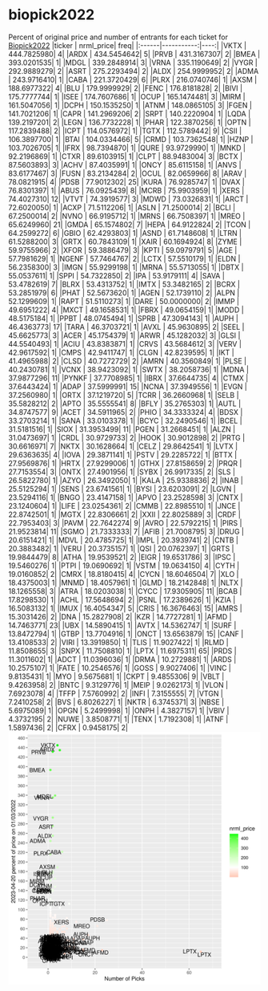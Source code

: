 # biopick2022
Percent of original price and number of entrants for each ticket for [Biopick2022](https://twitter.com/hashtag/Biopick2022)
|ticker |  nrml_price| freq|
|:------|-----------:|----:|
|VKTX   | 444.7825980|    4|
|ARDX   | 434.5454642|    5|
|PRVB   | 431.3167307|    2|
|BMEA   | 393.0201535|    1|
|MDGL   | 339.2848914|    3|
|VRNA   | 335.1190649|    2|
|VYGR   | 292.9889279|    2|
|ASRT   | 275.2293494|    2|
|ALDX   | 254.9999952|    2|
|ADMA   | 243.9716410|    1|
|CABA   | 221.3720429|    6|
|PLRX   | 216.0740746|    1|
|AXSM   | 188.6977322|    4|
|BLU    | 179.9999929|    2|
|FENC   | 176.8181828|    2|
|BIVI   | 175.7777744|    1|
|ISEE   | 174.7607686|    1|
|OCUP   | 165.1474481|    3|
|MIRM   | 161.5047056|    1|
|DCPH   | 150.1535250|    1|
|ATNM   | 148.0865105|    3|
|FGEN   | 141.7021206|    1|
|CAPR   | 141.2969206|    2|
|SRPT   | 140.2220904|    1|
|LQDA   | 139.2197201|    2|
|LEGN   | 136.7732228|    1|
|PHAR   | 122.3870256|    1|
|OPTN   | 117.2839488|    2|
|ICPT   | 114.0576972|    1|
|TGTX   | 112.5789442|    9|
|CSII   | 106.3897700|    1|
|BTAI   | 104.0334466|    5|
|CRMD   | 103.7362548|    1|
|HZNP   | 103.7026705|    1|
|IFRX   |  98.7394870|    1|
|QURE   |  93.9729990|    1|
|MNKD   |  92.2196869|    1|
|CTXR   |  89.6103915|    1|
|CLPT   |  88.9483004|    3|
|BCTX   |  87.5603893|    3|
|ACHV   |  87.4035991|    1|
|ONCY   |  85.6115158|    1|
|ANVS   |  83.6177467|    3|
|FUSN   |  83.2134284|    2|
|OCUL   |  82.0659966|    8|
|ARAV   |  78.0821915|    4|
|PDSB   |  77.9012302|   25|
|KURA   |  76.9285747|    1|
|DVAX   |  76.8301397|    1|
|ABUS   |  76.0925439|    8|
|MCRB   |  75.9903959|    1|
|XERS   |  74.4027310|   12|
|VTVT   |  74.3919577|    3|
|MDWD   |  73.0326831|    1|
|ARCT   |  72.6020050|    1|
|ACXP   |  71.5112206|    1|
|ASLN   |  71.2500014|    2|
|BCLI   |  67.2500014|    2|
|NVNO   |  66.9195712|    1|
|MRNS   |  66.7508397|    1|
|MREO   |  65.6249960|   21|
|GMDA   |  65.1574802|    7|
|HEPA   |  64.9122824|    2|
|TCON   |  64.2599272|    6|
|GBIO   |  62.4293803|    1|
|ASND   |  61.7148608|    1|
|LTRN   |  61.5288200|    3|
|GRTX   |  60.7843109|    1|
|XAIR   |  60.1694924|    8|
|ZYME   |  59.9755966|    2|
|XFOR   |  59.3886479|    3|
|KPTI   |  59.0979791|    5|
|AGE    |  57.7981629|    1|
|NGENF  |  57.7464767|    2|
|LCTX   |  57.5510179|    1|
|ELDN   |  56.2358300|    3|
|IMGN   |  55.9299198|    1|
|MRNA   |  55.5713055|    1|
|DBTX   |  55.0537611|    1|
|SPPI   |  54.7322850|    2|
|IPA    |  53.9179111|    4|
|SAVA   |  53.4782619|    7|
|BLRX   |  53.4313752|    1|
|IMTX   |  53.3482165|    2|
|BCRX   |  53.2851979|    6|
|PHAT   |  52.5673620|    1|
|AGEN   |  52.1739110|    2|
|ALPN   |  52.1299609|    1|
|RAPT   |  51.5110273|    1|
|DARE   |  50.0000000|    2|
|IMMP   |  49.6951222|    4|
|MXCT   |  49.1658531|    1|
|FBRX   |  49.0654159|    1|
|MODD   |  48.5175184|    1|
|PPBT   |  48.0745494|    1|
|SPRB   |  47.3094143|    1|
|AUPH   |  46.4363773|   17|
|TARA   |  46.3703721|    1|
|AVXL   |  45.9630895|    2|
|SEEL   |  45.6625773|    3|
|ACER   |  45.1754379|    1|
|ARWR   |  45.1282032|    3|
|GLSI   |  44.5540493|    1|
|ACIU   |  43.8383871|    1|
|CRVS   |  43.5684612|    3|
|VERV   |  42.9617592|    1|
|CMPS   |  42.9411747|    1|
|CLGN   |  42.8239595|    1|
|IKT    |  41.4965988|    2|
|CLSD   |  40.7272729|    2|
|AMRN   |  40.3560849|    1|
|PLSE   |  40.2430781|    1|
|VCNX   |  38.9423092|    1|
|SWTX   |  38.2058736|    1|
|MDNA   |  37.9877296|   11|
|PYNKF  |  37.7708985|    1|
|IBRX   |  37.6644735|    4|
|CTMX   |  37.6443424|    1|
|ADAP   |  37.5999991|   15|
|NCNA   |  37.3949556|    1|
|EVGN   |  37.2560980|    1|
|ORTX   |  37.1219720|    5|
|TCRR   |  36.2660968|    1|
|SELB   |  35.5828212|    2|
|APTO   |  35.5555541|    8|
|BFLY   |  35.2765303|    1|
|AUTL   |  34.8747577|    9|
|ACET   |  34.5911965|    2|
|PHIO   |  34.3333324|    4|
|BDSX   |  33.2703214|    1|
|SANA   |  33.0103378|    1|
|BCYC   |  32.2490546|    1|
|BCEL   |  31.5181516|    1|
|SIOX   |  31.3953499|   11|
|PGEN   |  31.2668451|    1|
|ALZN   |  31.0473697|    1|
|CRDL   |  30.9729733|    2|
|HOOK   |  30.9012898|    2|
|PRTG   |  30.6616971|    7|
|NKTX   |  30.1628664|    1|
|CELZ   |  29.8642541|    1|
|LVTX   |  29.6363635|    4|
|IOVA   |  29.3871141|    1|
|PSTV   |  29.2285722|    1|
|BTTX   |  27.9569876|    1|
|HRTX   |  27.9299006|    1|
|GTHX   |  27.8158659|    2|
|PRQR   |  27.7153554|    3|
|ONTX   |  27.4901956|    1|
|SYBX   |  26.9917335|    2|
|SLS    |  26.5822780|    1|
|AZYO   |  26.3492050|    1|
|KALA   |  25.9338836|    2|
|INAB   |  25.5125294|    1|
|SENS   |  23.6741561|    1|
|BYSI   |  23.6203091|    2|
|LGVN   |  23.5294116|    1|
|BNGO   |  23.4147158|    1|
|APVO   |  23.2528598|    3|
|CNTX   |  23.1240604|    1|
|LIFE   |  23.0254361|    2|
|CMMB   |  22.8985510|    1|
|JNCE   |  22.8742501|    1|
|MGTX   |  22.8306661|    2|
|XXII   |  22.8025889|    3|
|CRDF   |  22.7953403|    3|
|PAVM   |  22.7642274|    9|
|AVRO   |  22.5792215|    1|
|PIRS   |  21.9523814|   11|
|SGMO   |  21.7333333|    7|
|AFIB   |  21.7008795|    3|
|DRUG   |  20.6151421|    1|
|MDVL   |  20.4785725|    1|
|IMPL   |  20.3939741|    2|
|CNTB   |  20.3883482|    1|
|VERU   |  20.3735157|    1|
|QSI    |  20.0762397|    1|
|GRTS   |  19.9844479|    8|
|ATHA   |  19.9539521|    2|
|EIGR   |  19.6531786|    3|
|IPSC   |  19.5460276|    1|
|PTPI   |  19.0690692|    1|
|VSTM   |  19.0634150|    4|
|CYTH   |  19.0160852|    2|
|CMRX   |  18.8180415|    4|
|CYCN   |  18.6046504|    7|
|XLO    |  18.4375003|    1|
|MNMD   |  18.4057961|    1|
|GLMD   |  18.2142848|    1|
|NLTX   |  18.1265558|    3|
|ATRA   |  18.0203038|    1|
|CYCC   |  17.9305905|   11|
|BCAB   |  17.8298530|    1|
|ACHL   |  17.5648694|    2|
|PSNL   |  17.2389626|    1|
|KZIA   |  16.5083132|    1|
|IMUX   |  16.4054347|    5|
|CRIS   |  16.3676463|   15|
|AMRS   |  15.3031426|    2|
|DNA    |  15.2827908|    2|
|KZR    |  14.7727281|    1|
|AFMD   |  14.7463771|   23|
|UBX    |  14.5890415|    1|
|AVTX   |  14.5362747|    1|
|SURF   |  13.8472794|    1|
|GTBP   |  13.7704916|    1|
|ONCT   |  13.6563879|   15|
|CANF   |  13.4108533|    2|
|VIRI   |  13.3919850|    1|
|TLIS   |  11.9027422|    1|
|RLMD   |  11.8508655|    3|
|SNPX   |  11.7508810|    1|
|LPTX   |  11.6975311|   65|
|PRDS   |  11.3011602|    1|
|ADCT   |  11.0396036|    1|
|DRMA   |  10.2729881|    1|
|ARDS   |  10.2575107|    1|
|FATE   |  10.2546576|    1|
|GOSS   |   9.9027406|    1|
|VINC   |   9.8135431|    1|
|MYO    |   9.5675681|    1|
|CKPT   |   9.4855306|    9|
|VBLT   |   9.4263958|    2|
|BNTC   |   9.3129776|    1|
|MEIP   |   9.0262173|    1|
|VLON   |   7.6923078|    4|
|TFFP   |   7.5760992|    2|
|INFI   |   7.3155555|    7|
|VTGN   |   7.2410258|    2|
|BVS    |   6.8026227|    1|
|NKTR   |   6.3745371|    3|
|NBSE   |   5.6975089|    1|
|OPGN   |   5.2499998|    1|
|ONPH   |   4.3827157|    1|
|VBIV   |   4.3732195|    2|
|NUWE   |   3.8508771|    1|
|TENX   |   1.7192308|    1|
|ATNF   |   1.5897436|    2|
|CFRX   |   0.9458175|    2|
![retvspicks](biopicks.png?raw=true)
